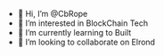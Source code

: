 - 👋 Hi, I’m @CbRope
- 👀 I’m interested in BlockChain Tech
- 🌱 I’m currently learning to Built
- 💞️ I’m looking to collaborate on Elrond

<!---
CbRope/CbRope is a ✨ special ✨ repository because its `README.md` (this file) appears on your GitHub profile.
You can click the Preview link to take a look at your changes.
--->
